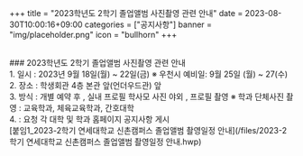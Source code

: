 +++
title = "2023학년도 2학기 졸업앨범 사진촬영 관련 안내"
date = 2023-08-30T10:00:16+09:00
categories = ["공지사항"]
banner = "img/placeholder.png"
icon = "bullhorn"
+++
<!--more-->

<br>
### 2023학년도 2학기 졸업앨범 사진촬영 관련 안내

<br>
1. 일시 : 2023년 9월 18일(월) ~ 22일(금)
     ※ 우천시 예비일: 9월 25일 (월) ~ 27(수)
<br>
2. 장소 : 학생회관 4층 본관 앞(언더우드관) 앞
<br>
3. 방식 : 개별 예약 후 , 실내 프로필 학사모 사진 야외 , 프로필 촬영
※ 학과 단체사진 촬영 : 교육학과, 체육교육학과, 간호대학 
<br>
4. : 요청 각 대학 및 학과 홈페이지 공지사항 게시


<br>
[붙임1_2023-2학기 연세대학교 신촌캠퍼스 졸업앨범 촬영일정 안내](/files/2023-2학기 연세대학교 신촌캠퍼스 졸업앨범 촬영일정 안내.hwp)
